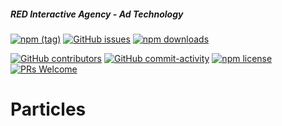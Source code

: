 ##### RED Interactive Agency - Ad Technology

[![npm (tag)](https://img.shields.io/npm/v/@ff0000-ad-tech%2Fad-particles.svg?style=flat-square)](https://www.npmjs.com/package/@ff0000-ad-tech%2Fad-particles)
[![GitHub issues](https://img.shields.io/github/issues/ff0000-ad-tech/ad-particles.svg?style=flat-square)](https://github.com/ff0000-ad-tech/ad-particles)
[![npm downloads](https://img.shields.io/npm/dm/@ff0000-ad-tech%2Fad-particles.svg?style=flat-square)](https://www.npmjs.com/package/@ff0000-ad-tech%2Fad-particles)

[![GitHub contributors](https://img.shields.io/github/contributors/ff0000-ad-tech/ad-particles.svg?style=flat-square)](https://github.com/ff0000-ad-tech/ad-particles/graphs/contributors/)
[![GitHub commit-activity](https://img.shields.io/github/commit-activity/y/ff0000-ad-tech/ad-particles.svg?style=flat-square)](https://github.com/ff0000-ad-tech/ad-particles/commits/master)
[![npm license](https://img.shields.io/npm/l/@ff0000-ad-tech%2Fad-particles.svg?style=flat-square)](https://github.com/ff0000-ad-tech/ad-particles/blob/master/LICENSE)
[![PRs Welcome](https://img.shields.io/badge/PRs-welcome-brightgreen.svg?style=flat-square)](http://makeapullrequest.com)

# Particles
